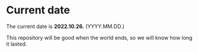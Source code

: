 # Current date

The current date is **2022.10.26.** (YYYY.MM.DD.)

This repository will be good when the world ends, so we will know how long it lasted.